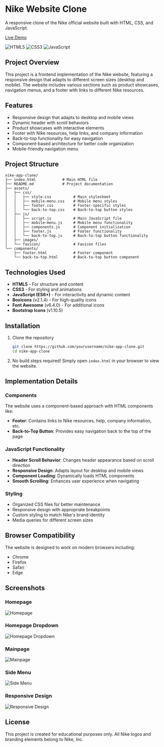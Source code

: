 # Nike Website Clone

A responsive clone of the Nike official website built with HTML, CSS, and JavaScript.

[Live Demo](https://nike-websiteclone.vercel.app/)

![HTML5](https://img.shields.io/badge/html5-%23E34F26.svg?style=for-the-badge&logo=html5&logoColor=white)
![CSS3](https://img.shields.io/badge/css3-%231572B6.svg?style=for-the-badge&logo=css3&logoColor=white)
![JavaScript](https://img.shields.io/badge/javascript-%23323330.svg?style=for-the-badge&logo=javascript&logoColor=%23F7DF1E)

## Project Overview

This project is a frontend implementation of the Nike website, featuring a responsive design that adapts to different screen sizes (desktop and mobile). The website includes various sections such as product showcases, navigation menus, and a footer with links to different Nike resources.

## Features

- Responsive design that adapts to desktop and mobile views
- Dynamic header with scroll behaviors
- Product showcases with interactive elements
- Footer with Nike resources, help links, and company information
- Back-to-top functionality for easy navigation
- Component-based architecture for better code organization
- Mobile-friendly navigation menu

## Project Structure

```
nike-app-clone/
├── index.html            # Main HTML file
├── README.md             # Project documentation
├── assets/
│   ├── css/
│   │   ├── style.css          # Main stylesheet
│   │   ├── mobile-menu.css    # Mobile menu styles
│   │   ├── footer.css         # Footer-specific styles
│   │   └── back-to-top.css    # Back-to-top button styles
│   ├── js/
│   │   ├── script.js          # Main JavaScript file
│   │   ├── mobile-menu.js     # Mobile menu functionality
│   │   ├── components.js      # Component initialization
│   │   ├── footer.js          # Footer functionality
│   │   └── back-to-top.js     # Back-to-top button functionality
│   ├── images/
│   └── favicon/               # Favicon files
└── components/
    ├── footer.html            # Footer component
    └── back-to-top.html       # Back-to-top button component
```

## Technologies Used

- **HTML5** - For structure and content
- **CSS3** - For styling and animations
- **JavaScript (ES6+)** - For interactivity and dynamic content
- **Boxicons** (v2.1.4) - For high-quality icons
- **Font Awesome** (v6.4.0) - For additional icons
- **Bootstrap Icons** (v1.10.5)

## Installation

1. Clone the repository
   ```bash
   git clone https://github.com/yourusername/nike-app-clone.git
   cd nike-app-clone
   ```

2. No build steps required! Simply open `index.html` in your browser to view the website.

## Implementation Details

### Components

The website uses a component-based approach with HTML components like:

- **Footer**: Contains links to Nike resources, help, company information, etc.
- **Back-to-Top Button**: Provides easy navigation back to the top of the page

### JavaScript Functionality

- **Header Scroll Behavior**: Changes header appearance based on scroll direction
- **Responsive Design**: Adapts layout for desktop and mobile views
- **Component Loading**: Dynamically loads HTML components
- **Smooth Scrolling**: Enhances user experience when navigating

### Styling

- Organized CSS files for better maintenance
- Responsive design with appropriate breakpoints
- Custom styling to match Nike's brand identity
- Media queries for different screen sizes

## Browser Compatibility

The website is designed to work on modern browsers including:
- Chrome
- Firefox
- Safari
- Edge

## Screenshots

### Homepage
![Homepage](assets/images/screenshots/homepage.png)

### Homepage Dropdown
![Homepage Dropdown](assets/images/screenshots/homepage-dropdown.png)

### Mainpage
![Mainpage](assets/images/screenshots/mainpage.png)

### Side Menu
![Side Menu](assets/images/screenshots/sidemenu.png)

### Responsive Design
![Responsive Design](assets/images/screenshots/responsive-menu.png)

## License

This project is created for educational purposes only. All Nike logos and branding elements belong to Nike, Inc. 
